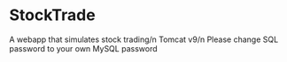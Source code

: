 # StockTrade
A webapp that simulates stock trading/n
Tomcat v9/n
Please change SQL password to your own MySQL password
